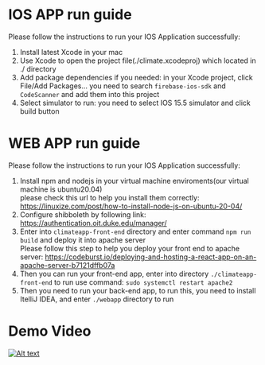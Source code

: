 # IOS APP run guide
Please follow the instructions to run your IOS Application successfully:  
1. Install latest Xcode in your mac
2. Use Xcode to open the project file(./climate.xcodeproj) which located in ./ directory
3. Add package dependencies if you needed: in your Xcode project, click File/Add Packages... you need to search `firebase-ios-sdk` and `CodeScanner` and add them into this project
4. Select simulator to run: you need to select IOS 15.5 simulator and click build button

# WEB APP run guide
Please follow the instructions to run your IOS Application successfully:
1. Install npm and nodejs in your virtual machine enviroments(our virtual machine is ubuntu20.04)  
please check this url to help you install them correctly: https://linuxize.com/post/how-to-install-node-js-on-ubuntu-20-04/
2. Configure shibboleth by following link: https://authentication.oit.duke.edu/manager/
3. Enter into `climateapp-front-end` directory and enter command `npm run build` and deploy it into apache server  
    Please follow this step to help you deploy your front end to apache server: https://codeburst.io/deploying-and-hosting-a-react-app-on-an-apache-server-b7121dffb07a
4. Then you can run your front-end app, enter into directory `./climateapp-front-end` to run use command: `sudo systemctl restart apache2`
5. Then you need to run your back-end app, to run this, you need to install ItelliJ IDEA, and enter `./webapp` directory to run 

# Demo Video
[![Alt text](https://img.youtube.com/vi/4aFEz_v3Qdk/0.jpg)](https://www.youtube.com/watch?v=4aFEz_v3Qdk)
